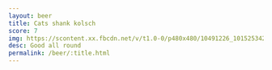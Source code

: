 ```yaml
---
layout: beer
title: Cats shank kolsch
score: 7
img: https://scontent.xx.fbcdn.net/v/t1.0-0/p480x480/10491226_10152534290818745_8400776013361245843_n.jpg?oh=ae4b7727aafeb6e5233685555826476e&oe=587D4C1F
desc: Good all round
permalink: /beer/:title.html
---
```

